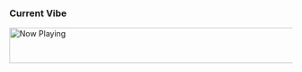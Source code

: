 ### Current Vibe

<a href="https://profile-readme-wheat.vercel.app/now-playing?open">
    <img src="https://profile-readme-wheat.vercel.app/now-playing" width="512" height="64" alt="Now Playing">
</a>
